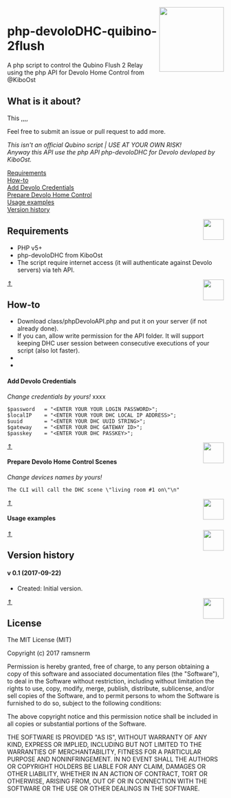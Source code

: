 <img align="right" src="/readmeAssets/qubino_control.jpg" width="150">

# php-devoloDHC-quibino-2flush
A php script to control the Qubino Flush 2 Relay using the php API for Devolo Home Control from @KiboOst

## What is it about?

This ,,,,

Feel free to submit an issue or pull request to add more.

*This isn't an official Qubino script | USE AT YOUR OWN RISK!<br />
Anyway this API use the php API php-devoloDHC for Devolo devloped by KiboOst.*

[Requirements](#requirements)<br />
[How-to](#how-to)<br />
[Add Devolo Credentials](#add-Devolo-credentials)<br />
[Prepare Devolo Home Control](#prepare-devolo-home-control-scenes)<br />
[Usage examples](#usage-example)<br />
[Version history](#version-history)<br />

<img align="right" src="/readmeAssets/requirements.png" width="48">

## Requirements
- PHP v5+
- php-devoloDHC from KiboOst
- The script require internet access (it will authenticate against Devolo servers) via teh API.

[&#8657;](#php-devoloDHC-quibino-2flush)
<img align="right" src="/readmeAssets/howto.png" width="48">

## How-to
- Download class/phpDevoloAPI.php and put it on your server (if not already done).
- If you can, allow write permission for the API folder. It will support keeping DHC user session between consecutive executions of your script (also lot faster).
- 
- 

#### Add Devolo Credentials
*Change credentials by yours!*
xxxx

```$login 		= "<ENTER YOUR YOUR LOGIN E-MAIL ADDRESS>";
$password 	= "<ENTER YOUR YOUR LOGIN PASSWORD>";
$localIP 	= "<ENTER YOUR YOUR DHC LOCAL IP ADDRESS>";
$uuid 		= "<ENTER YOUR DHC UUID STRING>";
$gateway 	= "<ENTER YOUR DHC GATEWAY ID>";
$passkey 	= "<ENTER YOUR DHC PASSKEY>";
```

[&#8657;](#php-devolodhc)
<img align="right" src="/readmeAssets/read.png" width="48">

#### Prepare Devolo Home Control Scenes<br />
*Change devices names by yours!*

```
The CLI will call the DHC scene \"living room #1 on\"\n"
```

[&#8657;](#php-devolodhc)
<img align="right" src="/readmeAssets/set.png" width="48">

#### Usage examples<br />


[&#8657;](#php-devolodhc)
<img align="right" src="/readmeAssets/changes.png" width="48">

## Version history

#### v 0.1 (2017-09-22)
- Created: Initial version.

[&#8657;](#php-devolodhc)
<img align="right" src="/readmeAssets/mit.png" width="48">

## License

The MIT License (MIT)

Copyright (c) 2017 ramsnerm

Permission is hereby granted, free of charge, to any person obtaining a copy
of this software and associated documentation files (the "Software"), to deal
in the Software without restriction, including without limitation the rights
to use, copy, modify, merge, publish, distribute, sublicense, and/or sell
copies of the Software, and to permit persons to whom the Software is
furnished to do so, subject to the following conditions:

The above copyright notice and this permission notice shall be included in all
copies or substantial portions of the Software.

THE SOFTWARE IS PROVIDED "AS IS", WITHOUT WARRANTY OF ANY KIND, EXPRESS OR
IMPLIED, INCLUDING BUT NOT LIMITED TO THE WARRANTIES OF MERCHANTABILITY,
FITNESS FOR A PARTICULAR PURPOSE AND NONINFRINGEMENT. IN NO EVENT SHALL THE
AUTHORS OR COPYRIGHT HOLDERS BE LIABLE FOR ANY CLAIM, DAMAGES OR OTHER
LIABILITY, WHETHER IN AN ACTION OF CONTRACT, TORT OR OTHERWISE, ARISING FROM,
OUT OF OR IN CONNECTION WITH THE SOFTWARE OR THE USE OR OTHER DEALINGS IN THE
SOFTWARE.
